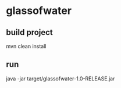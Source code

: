 # glassofwater

## build project

mvn clean install
## run
java -jar target/glassofwater-1.0-RELEASE.jar
